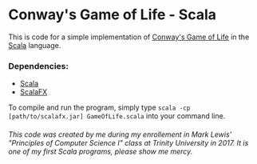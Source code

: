 # Conway's Game of Life - Scala
This is code for a simple implementation of [Conway's Game of Life][conway wiki] in the [Scala][scala webpage] language.

### Dependencies:
* [Scala][scala webpage]
* [ScalaFX][scalafx webpage]

To compile and run the program, simply type `scala -cp [path/to/scalafx.jar] GameOfLife.scala` into your command line.

###### This code was created by me during my enrollement in Mark Lewis' "Principles of Computer Science I" class at Trinity University in 2017. It is one of my first Scala programs, please show me mercy.

[conway wiki]: https://en.wikipedia.org/wiki/Conway's_Game_of_Life
[scala webpage]: https://www.scala-lang.org
[scalafx webpage]: http://www.scalafx.org
